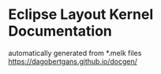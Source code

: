 # Eclipse Layout Kernel Documentation

automatically generated from *.melk files
https://dagobertgans.github.io/docgen/
